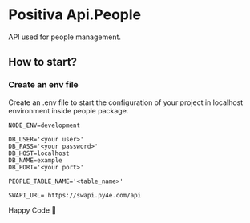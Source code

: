 # Positiva Api.People

API used for people management.

## How to start?

### Create an env file

Create an .env file to start the configuration of your project in localhost environment inside people package.

```
NODE_ENV=development

DB_USER='<your user>'
DB_PASS='<your password>'
DB_HOST=localhost
DB_NAME=example
DB_PORT='<your port>'

PEOPLE_TABLE_NAME='<table_name>'

SWAPI_URL= https://swapi.py4e.com/api

```

Happy Code 🎸

